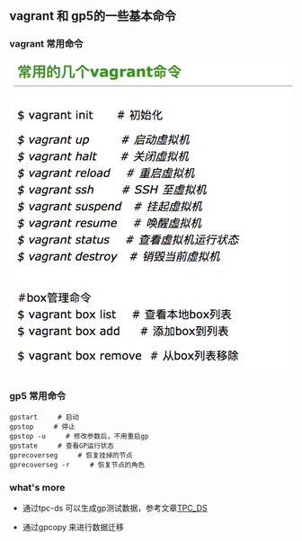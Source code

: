 ## vagrant 和 gp5的一些基本命令

### vagrant 常用命令
![vagrant](/assets/images/vagrant.png)

### gp5 常用命令
```
gpstart     # 启动
gpstop     # 停止
gpstop -u     # 修改参数后，不用重启gp
gpstate     # 查看GP运行状态
gprecoverseg     # 恢复挂掉的节点
gprecoverseg -r     # 恢复节点的角色
```

### what's more

- 通过tpc-ds 可以生成gp测试数据，参考文章[TPC_DS](https://github.com/pivotalguru/TPC-DS)

- 通过gpcopy 来进行数据迁移